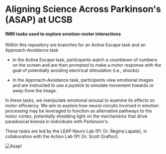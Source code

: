 # Aligning Science Across Parkinson's (ASAP) at UCSB

#### fMRI tasks used to explore emotion-motor interactions

Within this repository are branches for an Active Escape task and an Approach-Avoidance task


  - In the Active Escape task, participants watch a countdown of numbers on the screen and are then prompted to make a motor response with the goal of potentially avoiding electrical stimulation (i.e., shocks).

   - In the Approach-Avoidance task, participants view emotional images and are instructed to use a joystick to simulate movement towards or away from the image. 

In these tasks, we manipulate emotional arousal to examine its effects on motor efficiency. We aim to explore how neural circuits involved in emotion processing may be leveraged to function as alternative pathways to the motor cortex, potentially shedding light on the mechanisms that drive paradoxical kinesia in individuals with Parkinson's.   

These tasks are led by the LEAP Neuro Lab (PI: Dr. Regina Lapate), in collaboration with the Action Lab (PI: Dr. Scott Grafton).


![Asap!](https://github.com/LEAPNeuroLab/ASAP/blob/main/Active%20Escape/TaskDesign/asapImg.png "Asap logo")
